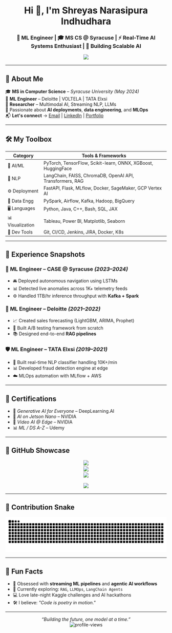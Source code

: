 <h1 align="center">Hi 👋, I'm Shreyas Narasipura Indhudhara</h1>
<h3 align="center">🤖 ML Engineer | 🎓 MS CS @ Syracuse | ⚡ Real-Time AI Systems Enthusiast | 🚀 Building Scalable AI</h3>

<p align="center">
  <img src="https://readme-typing-svg.demolab.com?font=Fira+Code&weight=500&size=22&pause=1000&color=F79A00&center=true&vCenter=true&width=600&lines=Building+ML+Systems+at+Scale...;Multimodal+AI+%7C+LLMs+%7C+Streaming+Pipelines;Always+Learning+%7C+Open+to+Collab+%F0%9F%9A%80" />
</p>

---

## 🧠 About Me

🎓 **MS in Computer Science** – *Syracuse University (May 2024)*  
💼 **ML Engineer** – Deloitte | VOLTELA | TATA Elxsi  
🔬 **Researcher** – Multimodal AI, Streaming NLP, LLMs  
🚀 Passionate about **AI deployments**, **data engineering**, and **MLOps**  
📬 **Let's connect** → [Email](mailto:ucanfindshreyas18@gmail.com) | [LinkedIn](https://www.linkedin.com/in/shreyni/) | [Portfolio](#)

---

## 🛠️ My Toolbox

| **Category**      | **Tools & Frameworks** |
|------------------|------------------------|
| 🧪 AI/ML         | PyTorch, TensorFlow, Scikit-learn, ONNX, XGBoost, HuggingFace |
| 💬 NLP           | LangChain, FAISS, ChromaDB, OpenAI API, Transformers, RAG |
| ⚙️ Deployment    | FastAPI, Flask, MLflow, Docker, SageMaker, GCP Vertex AI |
| 🧹 Data Engg     | PySpark, Airflow, Kafka, Hadoop, BigQuery |
| 🖥️ Languages     | Python, Java, C++, Bash, SQL, JAX |
| 📊 Visualization | Tableau, Power BI, Matplotlib, Seaborn |
| 🔧 Dev Tools     | Git, CI/CD, Jenkins, JIRA, Docker, K8s |

---

## 💼 Experience Snapshots


### 🧭 **ML Engineer** – CASE @ Syracuse *(2023–2024)*
- 🚘 Deployed autonomous navigation using LSTMs  
- 📊 Detected live anomalies across 1K+ telemetry feeds  
- ⚙️ Handled 1TB/hr inference throughput with **Kafka + Spark**

### 🧾 **ML Engineer** – Deloitte *(2021–2022)*
- 📈 Created sales forecasting (LightGBM, ARIMA, Prophet)  
- 🧪 Built A/B testing framework from scratch  
- 📚 Designed end-to-end **RAG pipelines**

### 🛡️ **ML Engineer** – TATA Elxsi *(2019–2021)*
- 🧠 Built real-time NLP classifier handling 10K+/min  
- 📊 Developed fraud detection engine at edge  
- ☁️ MLOps automation with MLflow + AWS

---

## 📜 Certifications

- 🧠 *Generative AI for Everyone* – DeepLearning.AI  
- 🧠 *AI on Jetson Nano* – NVIDIA  
- 🎥 *Video AI @ Edge* – NVIDIA  
- 📊 *ML / DS A-Z* – Udemy  

---

## 🚀 GitHub Showcase

<p align="center">
  <img src="https://github-readme-stats.vercel.app/api?username=shreyni&show_icons=true&theme=tokyonight" />
  <br/>
  <img src="https://github-readme-streak-stats.herokuapp.com/?user=shreyni&theme=tokyonight" />
  <br/>
  <img src="https://github-readme-stats.vercel.app/api/top-langs/?username=shreyni&layout=compact&theme=tokyonight" />
</p>

<p align="center">
  <img src="https://github-profile-trophy.vercel.app/?username=shreyni&theme=onedark&row=1&column=7" />
</p>

---

## 🐍 Contribution Snake

<p align="center">
  <img src="https://raw.githubusercontent.com/shreyni/shreyni/output/snake.svg" alt="Snake animation" />
</p>

---

## 💬 Fun Facts

- 🧠 Obsessed with **streaming ML pipelines** and **agentic AI workflows**
- 🌱 Currently exploring: `RAG`, `LLMOps`, `LangChain Agents`
- 💻 Love late-night Kaggle challenges and AI hackathons
- 🛠️ I believe: *"Code is poetry in motion."*

---

<p align="center">
  <i>“Building the future, one model at a time.”</i>  
  <br/>
  <img src="https://komarev.com/ghpvc/?username=shreyni&label=Profile%20Views&color=0e75b6&style=flat" alt="profile-views" />
</p>
